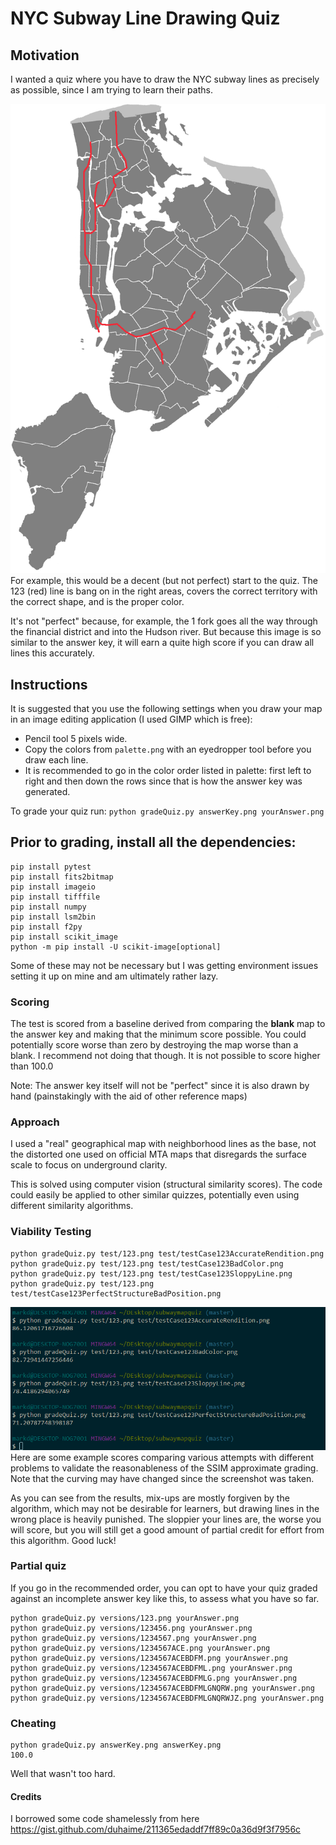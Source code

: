 # NYC Subway Line Drawing Quiz

## Motivation
I wanted a quiz where you have to draw the NYC subway lines as precisely as possible, since I am trying to learn their paths.

![Example](https://raw.githubusercontent.com/markd315/NYC-Subway-Line-Drawing-Quiz/master/test/testCase123AccurateRendition.png)
For example, this would be a decent (but not perfect) start to the quiz. The 123 (red) line is bang on in the right areas, covers the correct territory with the correct shape, and is the proper color.

It's not "perfect" because, for example, the 1 fork goes all the way through the financial district and into the Hudson river. But because this image is so similar to the answer key, it will earn a quite high score if you can draw all lines this accurately.

## Instructions
It is suggested that you use the following settings when you draw your map in an image editing application (I used GIMP which is free):
- Pencil tool 5 pixels wide.
- Copy the colors from `palette.png` with an eyedropper tool before you draw each line.
- It is recommended to go in the color order listed in palette: first left to right and then down the rows since that is how the answer key was generated.

To grade your quiz run:
`python gradeQuiz.py answerKey.png yourAnswer.png`
## Prior to grading, install all the dependencies:
```
pip install pytest
pip install fits2bitmap
pip install imageio
pip install tifffile
pip install numpy
pip install lsm2bin
pip install f2py
pip install scikit_image
python -m pip install -U scikit-image[optional]
```
Some of these may not be necessary but I was getting environment issues setting it up on mine and am ultimately rather lazy.

### Scoring
The test is scored from a baseline derived from comparing the **blank** map to the answer key and making that the minimum score possible.
You could potentially score worse than zero by destroying the map worse than a blank. I recommend not doing that though.
It is not possible to score higher than 100.0

Note: The answer key itself will not be "perfect" since it is also drawn by hand (painstakingly with the aid of other reference maps)

### Approach
I used a "real" geographical map with neighborhood lines as the base, not the distorted one used on official MTA maps that disregards the surface scale to focus on underground clarity.

This is solved using computer vision (structural similarity scores). The code could easily be applied to other similar quizzes, potentially even using different similarity algorithms.

### Viability Testing
```
python gradeQuiz.py test/123.png test/testCase123AccurateRendition.png
python gradeQuiz.py test/123.png test/testCase123BadColor.png
python gradeQuiz.py test/123.png test/testCase123SloppyLine.png
python gradeQuiz.py test/123.png test/testCase123PerfectStructureBadPosition.png
```

![Example](https://raw.githubusercontent.com/markd315/NYC-Subway-Line-Drawing-Quiz/master/test/testResults.png)
Here are some example scores comparing various attempts with different problems to validate the reasonableness of the SSIM approximate grading. Note that the curving may have changed since the screenshot was taken.

As you can see from the results, mix-ups are mostly forgiven by the algorithm, which may not be desirable for learners, but drawing lines in the wrong place is heavily punished. The sloppier your lines are, the worse you will score, but you will still get a good amount of partial credit for effort from this algorithm. Good luck!

### Partial quiz

If you go in the recommended order, you can opt to have your quiz graded against an incomplete answer key like this, to assess what you have so far.

```
python gradeQuiz.py versions/123.png yourAnswer.png
python gradeQuiz.py versions/123456.png yourAnswer.png
python gradeQuiz.py versions/1234567.png yourAnswer.png
python gradeQuiz.py versions/1234567ACE.png yourAnswer.png
python gradeQuiz.py versions/1234567ACEBDFM.png yourAnswer.png
python gradeQuiz.py versions/1234567ACEBDFML.png yourAnswer.png
python gradeQuiz.py versions/1234567ACEBDFMLG.png yourAnswer.png
python gradeQuiz.py versions/1234567ACEBDFMLGNQRW.png yourAnswer.png
python gradeQuiz.py versions/1234567ACEBDFMLGNQRWJZ.png yourAnswer.png
```

### Cheating
```
python gradeQuiz.py answerKey.png answerKey.png
100.0
```

Well that wasn't too hard.


#### Credits
I borrowed some code shamelessly from here https://gist.github.com/duhaime/211365edaddf7ff89c0a36d9f3f7956c
